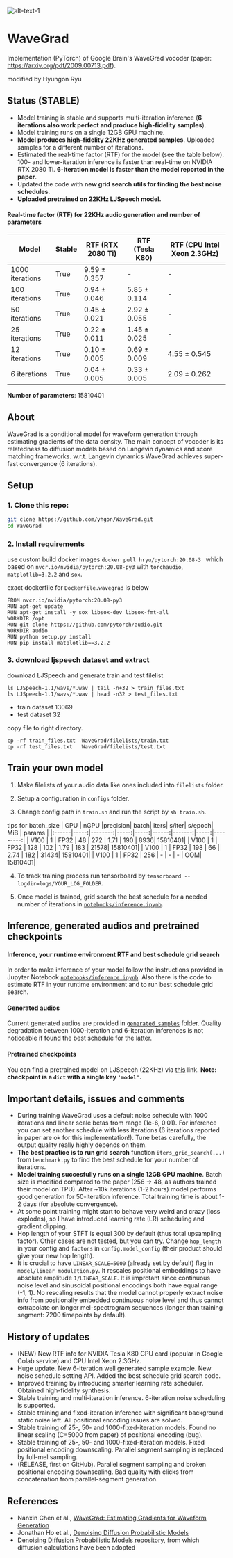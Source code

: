 ![alt-text-1](generated_samples/denoising.gif "denoising")

# WaveGrad
Implementation (PyTorch) of Google Brain's WaveGrad vocoder (paper: https://arxiv.org/pdf/2009.00713.pdf).

modified by Hyungon Ryu 

## **Status** (STABLE)

* Model training is stable and supports multi-iteration inference (**6 iterations also work perfect and produce high-fidelity samples**).
* Model training runs on a single 12GB GPU machine.
* **Model produces high-fidelity 22KHz generated samples**. Uploaded samples for a different number of iterations.
* Estimated the real-time factor (RTF) for the model (see the table below). 100- and lower-iteration inference is faster than real-time on NVIDIA RTX 2080 Ti. **6-iteration model is faster than the model reported in the paper**.
* Updated the code with **new grid search utils for finding the best noise schedules**.
* **Uploaded pretrained on 22KHz LJSpeech model.**

#### Real-time factor (RTF) for 22KHz audio generation and number of parameters

|       Model       |  Stable  | RTF (RTX 2080 Ti) |  RTF (Tesla K80) | RTF (CPU Intel Xeon 2.3GHz) |
|-------------------|----------|-------------------|------------------|-----------------------------|
| 1000 iterations   |   True   |    9.59 ± 0.357   |        -         |              -              |
|  100 iterations   |   True   |    0.94 ± 0.046   |   5.85 ± 0.114   |              -              |
|   50 iterations   |   True   |    0.45 ± 0.021   |   2.92 ± 0.055   |              -              |
|   25 iterations   |   True   |    0.22 ± 0.011   |   1.45 ± 0.025   |              -              |
|   12 iterations   |   True   |    0.10 ± 0.005   |   0.69 ± 0.009   |         4.55 ± 0.545        |
|    6 iterations   |   True   |    0.04 ± 0.005   |   0.33 ± 0.005   |         2.09 ± 0.262        |

**Number of parameters**: 15810401

## About

WaveGrad is a conditional model for waveform generation through estimating gradients of the data density. The main concept of vocoder is its relatedness to diffusion models based on Langevin dynamics and score matching frameworks. w.r.t. Langevin dynamics WaveGrad achieves super-fast convergence (6 iterations).

## Setup

### 1. Clone this repo:


```bash
git clone https://github.com/yhgon/WaveGrad.git
cd WaveGrad
```

### 2. Install requirements  
use custom build docker images `docker pull hryu/pytorch:20.08-3 ` which based on `nvcr.io/nvidia/pytorch:20.08-py3` with `torchaudio`, `matplotlib=3.2.2` and `sox`.

exact dockerfile for `Dockerfile.wavegrad` is below 
```
FROM nvcr.io/nvidia/pytorch:20.08-py3 
RUN apt-get update
RUN apt-get install -y sox libsox-dev libsox-fmt-all
WORKDIR /opt
RUN git clone https://github.com/pytorch/audio.git
WORKDIR audio
RUN python setup.py install
RUN pip install matplotlib==3.2.2

```



### 3. download ljspeech dataset and extract
 
download LJSpeech and generate train and test filelist 

```
ls LJSpeech-1.1/wavs/*.wav | tail -n+32 > train_files.txt
ls LJSpeech-1.1/wavs/*.wav | head -n32 > test_files.txt
```

- train dataset 13069
- test dataset 32

copy file to right directory. 
```
cp -rf train_files.txt  WaveGrad/filelists/train.txt
cp -rf test_files.txt   WaveGrad/filelists/test.txt
```

## Train your own model

1. Make filelists of your audio data like ones included into `filelists` folder.

2. Setup a configuration in `configs` folder.

3. Change config path in `train.sh` and run the script by `sh train.sh`.


tips for batch_size 
|  GPU  | nGPU |precision| batch| iters| s/iter| s/epoch|  MiB |   params |
|:------|-----:|--------:|-----:|-----:|------:|-------:|-----:|---------:|
|  V100 |   1  |  FP32   | 48   |  272 |  1.71 |    190 |  8936|  15810401|
|  V100 |   1  |  FP32   | 128  |  102 |  1.79 |    183 | 21578|  15810401|
|  V100 |   1  |  FP32   | 198  |   66 |  2.74 |    182 | 31434|  15810401|
|  V100 |   1  |  FP32   | 256  |    - |     - |      - |   OOM|  15810401|



4. To track training process run tensorboard by `tensorboard --logdir=logs/YOUR_LOG_FOLDER`.

5. Once model is trained, grid search the best schedule for a needed number of iterations in [`notebooks/inference.ipynb`](notebooks/inference.ipynb).

## Inference, generated audios and pretrained checkpoints

#### Inference, your runtime environment RTF and best schedule grid search

In order to make inference of your model follow the instructions provided in Jupyter Notebook [`notebooks/inference.ipynb`](notebooks/inference.ipynb). Also there is the code to estimate RTF in your runtime environment and to run best schedule grid search.

#### Generated audios

Current generated audios are provided in [`generated_samples`](generated_samples/) folder. Quality degradation between 1000-iteration and 6-iteration inferences is not noticeable if found the best schedule for the latter.

#### Pretrained checkpoints

You can find a pretrained model on LJSpeech (22KHz) via [this](https://drive.google.com/file/d/1hPdtcd8kQXfEX1jGdrIt5lWY1D_gNaLJ/view?usp=sharing) link. **Note: checkpoint is a `dict` with a single key `'model'`.**

## Important details, issues and comments

* During training WaveGrad uses a default noise schedule with 1000 iterations and linear scale betas from range (1e-6, 0.01). For inference you can set another schedule with less iterations (6 iterations reported in paper are ok for this implementation!). Tune betas carefully, the output quality really highly depends on them.
* **The best practice is to run grid search** function `iters_grid_search(...)` from `benchmark.py` to find the best schedule for your number of iterations.
* **Model training succesfully runs on a single 12GB GPU machine**. Batch size is modified compared to the paper (256 -> 48, as authors trained their model on TPU). After ~10k iterations (1-2 hours) model performs good generation for 50-iteration inference. Total training time is about 1-2 days (for absolute convergence).
* At some point training might start to behave very weird and crazy (loss explodes), so I have introduced learning rate (LR) scheduling and gradient clipping.
* Hop length of your STFT is equal 300 by default (thus total upsampling factor). Other cases are not tested, but you can try. Change `hop_length` in your config and `factors` in `config.model_config` (their product should give your new hop length).
* It is crucial to have `LINEAR_SCALE=5000` (already set by default) flag in `model/linear_modulation.py`. It rescales positional embeddings to have absolute amplitude `1/LINEAR_SCALE`. It is improtant since continuous noise level and sinusoidal positional encodings both have equal range (-1, 1). No rescaling results that the model cannot properly extract noise info from positionally embedded continuous noise level and thus cannot extrapolate on longer mel-spectrogram sequences (longer than training segment: 7200 timepoints by default).

## History of updates

* (NEW) New RTF info for NVIDIA Tesla K80 GPU card (popular in Google Colab service) and CPU Intel Xeon 2.3GHz.
* Huge update. New 6-iteration well generated sample example. New noise schedule setting API. Added the best schedule grid search code.
* Improved training by introducing smarter learning rate scheduler. Obtained high-fidelity synthesis.
* Stable training and multi-iteration inference. 6-iteration noise scheduling is supported.
* Stable training and fixed-iteration inference with significant background static noise left. All positional encoding issues are solved.
* Stable training of 25-, 50- and 1000-fixed-iteration models. Found no linear scaling (C=5000 from paper) of positional encoding (bug).
* Stable training of 25-, 50- and 1000-fixed-iteration models. Fixed positional encoding downscaling. Parallel segment sampling is replaced by full-mel sampling.
* (RELEASE, first on GitHub). Parallel segment sampling and broken positional encoding downscaling. Bad quality with clicks from concatenation from parallel-segment generation.

## References

* Nanxin Chen et al., [WaveGrad: Estimating Gradients for Waveform Generation](https://arxiv.org/pdf/2009.00713.pdf)
* Jonathan Ho et al., [Denoising Diffusion Probabilistic Models](https://arxiv.org/pdf/2006.11239.pdf)
* [Denoising Diffusion Probabilistic Models repository](https://github.com/hojonathanho/diffusion), from which diffusion calculations have been adopted
